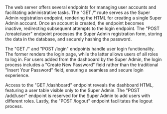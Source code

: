 <p>
The web server offers several endpoints for managing user accounts and facilitating administrative tasks. The "GET /" route serves as the Super Admin registration endpoint, rendering the HTML for creating a single Super Admin account. Once an account is created, the endpoint becomes inactive, redirecting subsequent attempts to the login endpoint. The "POST /create/user" endpoint processes the Super Admin registration form, storing the data in the database, and securely hashing the password.

The "GET /" and "POST /login" endpoints handle user login functionality. The former renders the login page, while the latter allows users of all roles to log in. For users added from the dashboard by the Super Admin, the login process includes a "Create New Password" field rather than the traditional "Insert Your Password" field, ensuring a seamless and secure login experience.

Access to the "GET /dashboard" endpoint reveals the dashboard HTML, featuring a user table visible only to the Super Admin. The "POST /add/user" endpoint is reserved for the Super Admin to add users with different roles. Lastly, the "POST /logout" endpoint facilitates the logout process. </p>